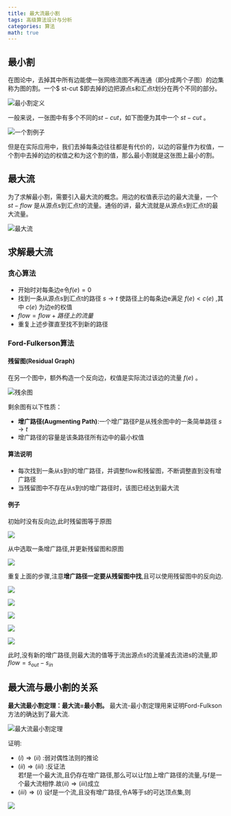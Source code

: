 ```yaml
---
title: 最大流最小割
tags: 高级算法设计与分析
categories: 算法
math: true
---
```



## 最小割
在图论中，去掉其中所有边能使一张网络流图不再连通（即分成两个子图）的边集称为图的割。一个$ st-cut $即去掉的边把源点s和汇点t划分在两个不同的部分。

![最小割定义](/img/最大流最小割/最小割定义.png)

一般来说，一张图中有多个不同的$st-cut$，如下图便为其中一个 $st-cut$ 。


![一个割例子](/img/最大流最小割/一个割例子.png)


但是在实际应用中，我们去掉每条边往往都是有代价的，以边的容量作为权值，一个割中去掉的边的权值之和为这个割的值，那么最小割就是这张图上最小的割。



## 最大流
为了求解最小割，需要引入最大流的概念。用边的权值表示边的最大流量，一个 $st-flow$ 是从源点s到汇点t的流量。通俗的讲，最大流就是从源点s到汇点t的最大流量。

![最大流](/img/最大流最小割/最大流.png)



## 求解最大流
### 贪心算法

- 开始时对每条边e令$f(e)=0$
- 找到一条从源点s到汇点t的路径 $s \rightarrow t$ 使路径上的每条边e满足 $f(e)<c(e)$ ,其中 $c(e)$ 为边e的权值
- $flow = flow + 路径上的流量$
- 重复上述步骤直至找不到新的路径


### Ford-Fulkerson算法
#### 残留图(Residual Graph)
在另一个图中，额外构造一个反向边，权值是实际流过该边的流量 $f(e)$ 。

![残余图](/img/最大流最小割/残余图.png)

剩余图有以下性质：
- **增广路径(Augmenting Path)**:一个增广路径P是从残余图中的一条简单路径 $s \rightarrow t$
- 增广路径的容量是该条路径所有边中的最小权值

#### 算法说明
- 每次找到一条从s到t的增广路径，并调整flow和残留图，不断调整直到没有增广路径
- 当残留图中不存在从s到t的增广路径时，该图已经达到最大流

#### 例子

初始时没有反向边,此时残留图等于原图

![](/img/最大流最小割/Ford-Fulkerson例子1.png)

从中选取一条增广路径,并更新残留图和原图

![](/img/最大流最小割/Ford-Fulkerson例子2.png)

重复上面的步骤,注意**增广路径一定要从残留图中找**,且可以使用残留图中的反向边.


![](/img/最大流最小割/Ford-Fulkerson例子3.png)

![](/img/最大流最小割/Ford-Fulkerson例子4.png)

![](/img/最大流最小割/Ford-Fulkerson例子5.png)

![](/img/最大流最小割/Ford-Fulkerson例子6.png)

![](/img/最大流最小割/Ford-Fulkerson例子7.png)

此时,没有新的增广路径,则最大流的值等于流出源点s的流量减去流进s的流量,即 $flow = s_{out} - s_{in}$

## 最大流与最小割的关系
**最大流最小割定理：最大流=最小割。** 最大流-最小割定理用来证明Ford-Fulkson方法的确达到了最大流.

![最大流最小割定理](/img/最大流最小割/最大流最小割定理.png)


证明:
-  $(i) \Rightarrow (ii)$ :弱对偶性法则的推论
-  $(ii) \Rightarrow (iii)$ :反证法  
若f是一个最大流,且仍存在增广路径,那么可以让f加上增广路径的流量,与f是一个最大流相悖.故$(ii) \Rightarrow (iii)$成立
- $(iii) \Rightarrow (i)$
设f是一个流,且没有增广路径,令A等于s的可达顶点集,则

![](/img/最大流最小割/iii到i.png)


